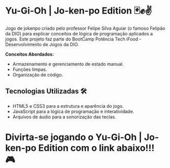 # Yu-Gi-Oh | Jo-ken-po Edition 🃏✊✌️

Jogo de jokenpo criado pelo professor Felipe Silva Aguiar (o famoso Felipão da DIO) para explicar conceitos de lógica de programação aplicados a jogos. Este projeto faz parte do BootCamp Potência Tech iFood - Desenvolvimento de Jogos da DIO.

**Conceitos Abordados:**
- Armazenamento e gerenciamento de estado manual.
- Funções limpas.
- Organização de código.

## Tecnologias Utilizadas 🛠️

- HTML5 e CSS3 para a estrutura e aparência do jogo.
- JavaScript para a lógica de programação e interatividade.
- Arquivos de áudio para a sonorização das teclas.

# Divirta-se jogando o Yu-Gi-Oh | Jo-ken-po Edition com o link abaixo!!! 🎮
